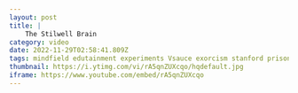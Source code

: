 ```yaml
---
layout: post
title: |
    The Stilwell Brain
category: video
date: 2022-11-29T02:58:41.809Z
tags: mindfield edutainment experiments Vsauce exorcism stanford prison sociology futurism technology science learning mind reading
thumbnail: https://i.ytimg.com/vi/rA5qnZUXcqo/hqdefault.jpg
iframe: https://www.youtube.com/embed/rA5qnZUXcqo
---
```

